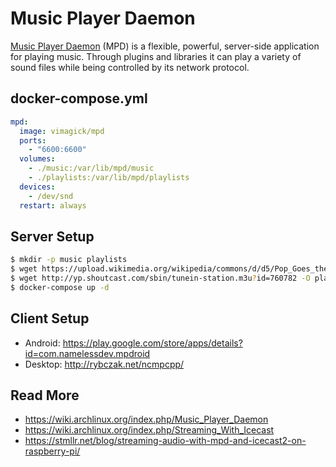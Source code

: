Music Player Daemon
===================

[Music Player Daemon][1] (MPD) is a flexible, powerful, server-side application
for playing music. Through plugins and libraries it can play a variety of sound
files while being controlled by its network protocol.


## docker-compose.yml

```yaml
mpd:
  image: vimagick/mpd
  ports:
    - "6600:6600"
  volumes:
    - ./music:/var/lib/mpd/music
    - ./playlists:/var/lib/mpd/playlists
  devices:
    - /dev/snd
  restart: always
```

## Server Setup

```bash
$ mkdir -p music playlists
$ wget https://upload.wikimedia.org/wikipedia/commons/d/d5/Pop_Goes_the_Weasel.ogg -O music/song.ogg
$ wget http://yp.shoutcast.com/sbin/tunein-station.m3u?id=760782 -O playlists/760782.m3u
$ docker-compose up -d
```

## Client Setup

- Android: https://play.google.com/store/apps/details?id=com.namelessdev.mpdroid
- Desktop: http://rybczak.net/ncmpcpp/

## Read More

- <https://wiki.archlinux.org/index.php/Music_Player_Daemon>
- <https://wiki.archlinux.org/index.php/Streaming_With_Icecast>
- <https://stmllr.net/blog/streaming-audio-with-mpd-and-icecast2-on-raspberry-pi/>

[1]: https://www.musicpd.org/
